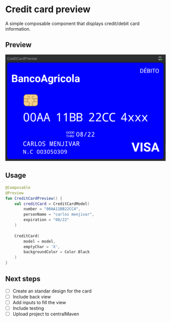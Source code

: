 # Credit card preview
A simple composable component that displays credit/debit card information.

## Preview
![credit card front empty](./images/credit_card_front_empty.png)

## Usage
```kotlin
@Composable
@Preview
fun CreditCardPreview() {
    val creditCard = CreditCardModel(
        number = "00AA11BB22CC4",
        personName = "carlos menjivar",
        expiration = "08/22"
    )

    CreditCard(
        model = model,
        emptyChar = 'X',
        backgroundColor = Color.Black
    )
}
```

## Next steps
- [ ] Create an standar design for the card
- [ ] Include back view
- [ ] Add inputs to fill the view
- [ ] Include testing
- [ ] Upload project to centralMaven